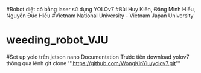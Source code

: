 #Robot diệt cỏ bằng laser sử dụng YOLOv7 
#Bùi Huy Kiên, Đặng Minh Hiếu, Nguyễn Đức Hiếu
#Vietnam National University - Vietnam Japan University
# weeding_robot_VJU
#Set up yolo trên jetson nano 
Documentation
Trước tiên  download yolov7 thông qua lệnh git clone 
'''https://github.com/WongKinYiu/yolov7.git'''
